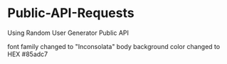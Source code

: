 # Public-API-Requests
 Using Random User Generator Public API

font family changed to "Inconsolata"
body background color changed to HEX #85adc7
